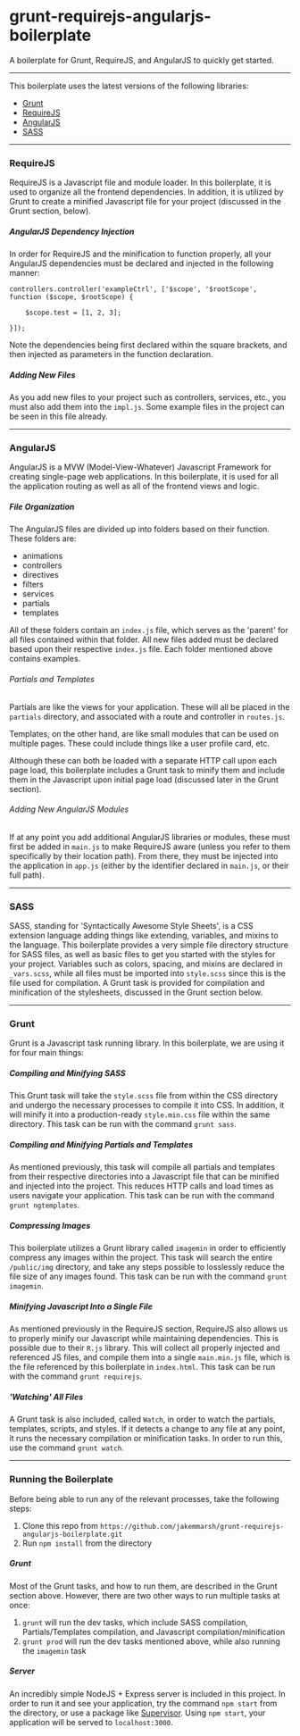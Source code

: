 grunt-requirejs-angularjs-boilerplate
=====================================

A boilerplate for Grunt, RequireJS, and AngularJS to quickly get started.

---

This boilerplate uses the latest versions of the following libraries:

- [Grunt](http://gruntjs.com/)
- [RequireJS](http://requirejs.org/)
- [AngularJS](http://angularjs.org/)
- [SASS](http://sass-lang.com/)

---

### RequireJS

RequireJS is a Javascript file and module loader. In this boilerplate, it is used to organize all the frontend dependencies. In addition, it is utilized by Grunt to create a minified Javascript file for your project (discussed in the Grunt section, below).

##### AngularJS Dependency Injection

In order for RequireJS and the minification to function properly, all your AngularJS dependencies must be declared and injected in the following manner:

```
controllers.controller('exampleCtrl', ['$scope', '$rootScope', function ($scope, $rootScope) {

    $scope.test = [1, 2, 3];

}]);
```

Note the dependencies being first declared within the square brackets, and then injected as parameters in the function declaration.

##### Adding New Files

As you add new files to your project such as controllers, services, etc., you must also add them into the `impl.js`. Some example files in the project can be seen in this file already.

---

### AngularJS

AngularJS is a MVW (Model-View-Whatever) Javascript Framework for creating single-page web applications. In this boilerplate, it is used for all the application routing as well as all of the frontend views and logic.

##### File Organization

The AngularJS files are divided up into folders based on their function. These folders are:

- animations
- controllers
- directives
- filters
- services
- partials
- templates

All of these folders contain an `index.js` file, which serves as the 'parent' for all files contained within that folder. All new files added must be declared based upon their respective `index.js` file. Each folder mentioned above contains examples.

###### Partials and Templates

Partials are like the views for your application. These will all be placed in the `partials` directory, and associated with a route and controller in `routes.js`.

Templates, on the other hand, are like small modules that can be used on multiple pages. These could include things like a user profile card, etc.

Although these can both be loaded with a separate HTTP call upon each page load, this boilerplate includes a Grunt task to minify them and include them in the Javascript upon initial page load (discussed later in the Grunt section).

###### Adding New AngularJS Modules

If at any point you add additional AngularJS libraries or modules, these must first be added in `main.js` to make RequireJS aware (unless you refer to them specifically by their location path). From there, they must be injected into the application in `app.js` (either by the identifier declared in `main.js`, or their full path).

---

### SASS

SASS, standing for 'Syntactically Awesome Style Sheets', is a CSS extension language adding things like extending, variables, and mixins to the language. This boilerplate provides a very simple file directory structure for SASS files, as well as basic files to get you started with the styles for your project. Variables such as colors, spacing, and mixins are declared in `_vars.scss`, while all files must be imported into `style.scss` since this is the file used for compilation. A Grunt task is provided for compilation and minification of the stylesheets, discussed in the Grunt section below.

---

### Grunt

Grunt is a Javascript task running library. In this boilerplate, we are using it for four main things:

##### Compiling and Minifying SASS

This Grunt task will take the `style.scss` file from within the CSS directory and undergo the necessary processes to compile it into CSS. In addition, it will minify it into a production-ready `style.min.css` file within the same directory. This task can be run with the command `grunt sass`.

##### Compiling and Minifying Partials and Templates

As mentioned previously, this task will compile all partials and templates from their respective directories into a Javascript file that can be minified and injected into the project. This reduces HTTP calls and load times as users navigate your application. This task can be run with the command `grunt ngtemplates`.

##### Compressing Images

This boilerplate utilizes a Grunt library called `imagemin` in order to efficiently compress any images within the project. This task will search the entire `/public/img` directory, and take any steps possible to losslessly reduce the file size of any images found. This task can be run with the command `grunt imagemin`.

##### Minifying Javascript Into a Single File

As mentioned previously in the RequireJS section, RequireJS also allows us to properly minify our Javascript while maintaining dependencies. This is possible due to their `R.js` library. This will collect all properly injected and referenced JS files, and compile them into a single `main.min.js` file, which is the file referenced by this boilerplate in `index.html`. This task can be run with the command `grunt requirejs`.

##### 'Watching' All Files

A Grunt task is also included, called `Watch`, in order to watch the partials, templates, scripts, and styles. If it detects a change to any file at any point, it runs the necessary compilation or minification tasks. In order to run this, use the command `grunt watch`.

---

### Running the Boilerplate

Before being able to run any of the relevant processes, take the following steps:

1. Clone this repo from `https://github.com/jakemmarsh/grunt-requirejs-angularjs-boilerplate.git`
2. Run `npm install` from the directory

##### Grunt

Most of the Grunt tasks, and how to run them, are described in the Grunt section above. However, there are two other ways to run multiple tasks at once:

1. `grunt` will run the dev tasks, which include SASS compilation, Partials/Templates compilation, and Javascript compilation/minification
2. `grunt prod` will run the dev tasks mentioned above, while also running the `imagemin` task

##### Server

An incredibly simple NodeJS + Express server is included in this project. In order to run it and see your application, try the command `npm start` from the directory, or use a package like [Supervisor](https://github.com/isaacs/node-supervisor). Using `npm start`, your application will be served to `localhost:3000`.